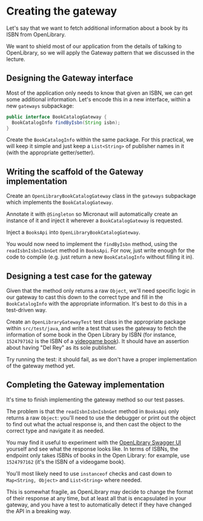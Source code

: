 # Creating the gateway

Let's say that we want to fetch additional information about a book by its ISBN from OpenLibrary.

We want to shield most of our application from the details of talking to OpenLibrary, so we will apply the Gateway pattern that we discussed in the lecture.

## Designing the Gateway interface

Most of the application only needs to know that given an ISBN, we can get some additional information.
Let's encode this in a new interface, within a new `gateways` subpackage:

```java
public interface BookCatalogGateway {
  BookCatalogInfo findByIsbn(String isbn);
}
```

Create the `BookCatalogInfo` within the same package.
For this practical, we will keep it simple and just keep a `List<String>` of publisher names in it (with the appropriate getter/setter).

## Writing the scaffold of the Gateway implementation

Create an `OpenLibraryBookCatalogGateway` class in the `gateways` subpackage which implements the `BookCatalogGateway`.

Annotate it with `@Singleton` so Micronaut will automatically create an instance of it and inject it wherever a `BookCatalogGateway` is requested.

Inject a `BooksApi` into `OpenLibraryBookCatalogGateway`.

You would now need to implement the `findByIsbn` method, using the `readIsbnIsbnIsbnGet` method in `BooksApi`.
For now, just write enough for the code to compile (e.g. just return a new `BookCatalogInfo` without filling it in).

## Designing a test case for the gateway

Given that the method only returns a raw `Object`, we'll need specific logic in our gateway to cast this down to the correct type and fill in the `BookCatalogInfo` with the appropriate information.
It's best to do this in a test-driven way.

Create an `OpenLibraryGatewayTest` test class in the appropriate package within `src/test/java`, and write a test that uses the gateway to fetch the information of some book in the Open Library by ISBN (for instance, `1524797162` is the ISBN of a [videogame book](http://openlibrary.org/isbn/1524797162)).
It should have an assertion about having "Del Rey" as its sole publisher.

Try running the test: it should fail, as we don't have a proper implementation of the gateway method yet.

## Completing the Gateway implementation

It's time to finish implementing the gateway method so our test passes.

The problem is that the `readIsbnIsbnIsbnGet` method in `BooksApi` only returns a raw `Object`: you'll need to use the debugger or print out the object to find out what the actual response is, and then cast the object to the correct type and navigate it as needed.

You may find it useful to experiment with the [OpenLibrary Swagger UI](https://openlibrary.org/swagger/docs) yourself and see what the response looks like.
In terms of ISBNs, the endpoint only takes ISBNs of books in the Open Library: for example, use `1524797162` (it's the ISBN of a videogame book).

You'll most likely need to use `instanceof` checks and cast down to `Map<String, Object>` and `List<String>` where needed.

This is somewhat fragile, as OpenLibrary may decide to change the format of their response at any time, but at least all that is encapsulated in your gateway, and you have a test to automatically detect if they have changed the API in a breaking way.

